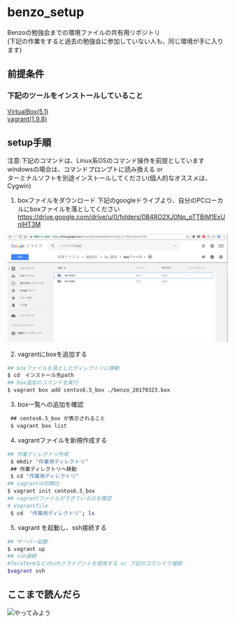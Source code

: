 # benzo_setup
Benzoの勉強会までの環境ファイルの共有用リポジトリ  
(下記の作業をすると過去の勉強会に参加していない人も、同じ環境が手に入ります)

## 前提条件
### 下記のツールをインストールしていること
[VirtualBox(5.1)](https://www.virtualbox.org/)   
[vagrant(1.9.8)](https://www.vagrantup.com/)

## setup手順 
注意:下記のコマンドは、Linux系OSのコマンド操作を前提としています  
windowsの場合は、コマンドプロンプトに読み換える or  
ターミナルソフトを別途インストールしてください(個人的なオススメは、Cygwin)

1. boxファイルをダウンロード
下記のgoogleドライブより、自分のPCローカルにboxファイルを落としてください
https://drive.google.com/drive/u/0/folders/0B4RO2XJ0Np_pTTBiM1ExUnlHT3M

![手順1](img/setup_manual_1.png)

2. vagrantにboxを追加する
  ```bash
  ## boxファイルを落としたディレクトリに移動
  $ cd　インストール先path 
  ## box追加のコマンドを実行
  $ vagrant box add centos6.5_box ./benzo_20170323.box
  ```
3. box一覧への追加を確認  
  ```bash
  ## centos6.5_box が表示されること
  $ vagrant box list
  ```
4. vagrantファイルを新規作成する
  ```bash
  ## 作業ディレクトリ作成
  $ mkdir "作業用ディレクトリ"
  ## 作業ディレクトリへ移動
  $ cd "作業用ディレクトリ"
  ## vagrantの初期化
  $ vagrant init centos6.5_box 
  ## vagrantファイルができているのを確認
  # Vagrantfile
  $ cd  "作業用ディレクトリ"; ls
  ```
5. vagrant を起動し、ssh接続する
  ```sh
  ## サーバー起動
  $ vagrant up　　
  ## ssh接続
  #TeraTermなどのsshクライアントを使用する or 下記のコマンドで接続
  $vagrant ssh
  ```

## ここまで読んだら
![やってみよう](http://i2.wp.com/yakyuyakyu.link/wp/wp-content/uploads/2017/01/yjimage-1-10.jpg?fit=300%2C168)

